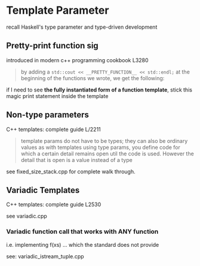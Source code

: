 # Template Parameter

recall Haskell's type parameter and type-driven development

## Pretty-print function sig

introduced in modern c++ programming cookbook L3280

> by adding a `std::cout << __PRETTY_FUNCTION__ << std::endl;` at the beginning
> of the functions we wrote, we get the following:

if I need to see **the fully instantiated form of a function template**, stick this
magic print statement inside the template

## Non-type parameters

C++ templates: complete guide L/2211

> template params do not have to be types; they can also be ordinary values
> as with templates using type params, you define code for which a certain
> detail remains open util the code is used. However the detail that is open
> is a value instead of a type

see fixed_size_stack.cpp for complete walk through.

## Variadic Templates

C++ templates: complete guide L2530

see variadic.cpp

### Variadic function call that works with ANY function 

i.e. implementing f(xs) ... which the standard does not provide

see: variadic_istream_tuple.cpp
